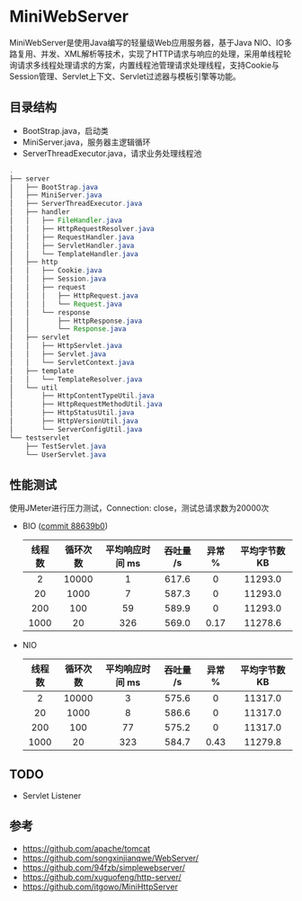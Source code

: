 # MiniWebServer

MiniWebServer是使用Java编写的轻量级Web应用服务器，基于Java NIO、IO多路复用、并发、XML解析等技术，实现了HTTP请求与响应的处理，采用单线程轮询请求多线程处理请求的方案，内置线程池管理请求处理线程，支持Cookie与Session管理、Servlet上下文、Servlet过滤器与模板引擎等功能。

## 目录结构

- BootStrap.java，启动类
- MiniServer.java，服务器主逻辑循环
- ServerThreadExecutor.java，请求业务处理线程池

```java
.
├── server
│   ├── BootStrap.java
│   ├── MiniServer.java
│   ├── ServerThreadExecutor.java
│   ├── handler
│   │   ├── FileHandler.java
│   │   ├── HttpRequestResolver.java
│   │   ├── RequestHandler.java
│   │   ├── ServletHandler.java
│   │   └── TemplateHandler.java
│   ├── http
│   │   ├── Cookie.java
│   │   ├── Session.java
│   │   ├── request
│   │   │   ├── HttpRequest.java
│   │   │   └── Request.java
│   │   └── response
│   │       ├── HttpResponse.java
│   │       └── Response.java
│   ├── servlet
│   │   ├── HttpServlet.java
│   │   ├── Servlet.java
│   │   └── ServletContext.java
│   ├── template
│   │   └── TemplateResolver.java
│   └── util
│       ├── HttpContentTypeUtil.java
│       ├── HttpRequestMethodUtil.java
│       ├── HttpStatusUtil.java
│       ├── HttpVersionUtil.java
│       └── ServerConfigUtil.java
└── testservlet
    ├── TestServlet.java
    └── UserServlet.java
```

## 性能测试

使用JMeter进行压力测试，Connection: close，测试总请求数为20000次

- BIO ([commit 88639b0](https://github.com/gxywy/java-webserver/tree/88639b02be9e982b525c71cd0bf732a63890ddb6))

  | 线程数 | 循环次数 | 平均响应时间 ms | 吞吐量 /s | 异常 % | 平均字节数 KB |
  | :----: | :------: | :-------------: | :-------: | :----: | :-----------: |
  |   2    |  10000   |        1        |   617.6   |   0    |    11293.0    |
  |   20   |   1000   |        7        |   587.3   |   0    |    11293.0    |
  |  200   |   100    |       59        |   589.9   |   0    |    11293.0    |
  |  1000  |    20    |       326       |   569.0   |  0.17  |    11278.6    |

- NIO

  | 线程数 | 循环次数 | 平均响应时间 ms | 吞吐量 /s | 异常 % | 平均字节数 KB |
  | :----: | :------: | :-------------: | :-------: | :----: | :-----------: |
  |   2    |  10000   |        3        |   575.6   |   0    |    11317.0    |
  |   20   |   1000   |        8        |   586.6   |   0    |    11317.0    |
  |  200   |   100    |       77        |   575.2   |   0    |    11317.0    |
  |  1000  |    20    |       323       |   584.7   |  0.43  |    11279.8    |
  
## TODO

- Servlet Listener

## 参考

- https://github.com/apache/tomcat
- https://github.com/songxinjianqwe/WebServer/
- https://github.com/94fzb/simplewebserver/
- https://github.com/xuguofeng/http-server/
- https://github.com/itgowo/MiniHttpServer

